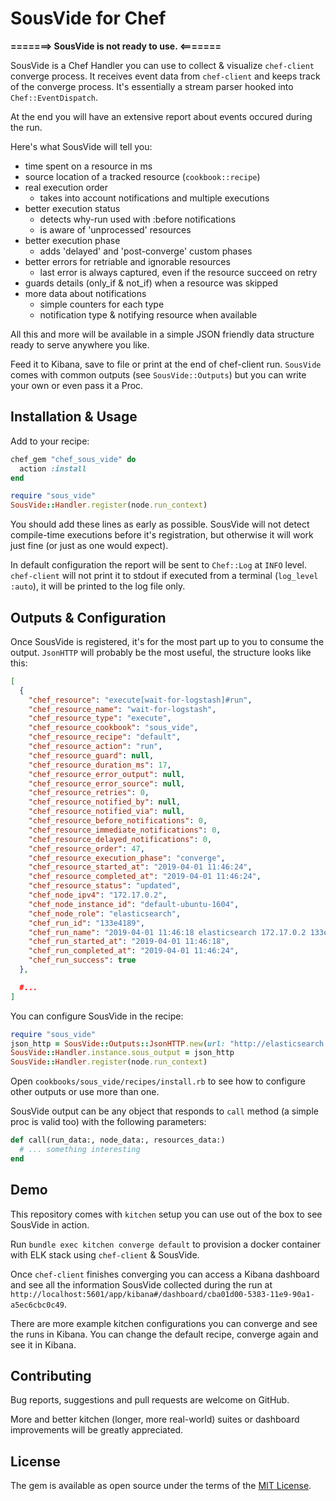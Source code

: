 # SousVide for Chef

**=======> SousVide is not ready to use. <=======**

SousVide is a Chef Handler you can use to collect & visualize `chef-client` converge process. It receives event data from `chef-client` and keeps track of the converge process. It's essentially a stream parser hooked into `Chef::EventDispatch`.

At the end you will have an extensive report about events occured during the run.

Here's what SousVide will tell you:

* time spent on a resource in ms
* source location of a tracked resource (`cookbook::recipe`)
* real execution order
  - takes into account notifications and multiple executions
* better execution status
  - detects why-run used with :before notifications
  - is aware of 'unprocessed' resources
* better execution phase
  - adds 'delayed' and 'post-converge' custom phases
* better errors for retriable and ignorable resources
  - last error is always captured, even if the resource succeed on retry
* guards details (only_if & not_if) when a resource was skipped
* more data about notifications
  - simple counters for each type
  - notification type & notifying resource when available

All this and more will be available in a simple JSON friendly data structure ready to serve anywhere you like.

Feed it to Kibana, save to file or print at the end of chef-client run. `SousVide` comes with common outputs (see `SousVide::Outputs`) but you can write your own or even pass it a Proc.

## Installation & Usage

Add to your recipe:

```ruby
chef_gem "chef_sous_vide" do
  action :install
end

require "sous_vide"
SousVide::Handler.register(node.run_context)
```

You should add these lines as early as possible. SousVide will not detect compile-time executions before it's registration, but otherwise it will work just fine (or just as one would expect).

In default configuration the report will be sent to `Chef::Log` at `INFO` level. `chef-client` will not print it to stdout if executed from a terminal (`log_level :auto`), it will be printed to the log file only.

## Outputs & Configuration

Once SousVide is registered, it's for the most part up to you to consume the output. `JsonHTTP` will probably be the most useful, the structure looks like this:

```json
[
  {
    "chef_resource": "execute[wait-for-logstash]#run",
    "chef_resource_name": "wait-for-logstash",
    "chef_resource_type": "execute",
    "chef_resource_cookbook": "sous_vide",
    "chef_resource_recipe": "default",
    "chef_resource_action": "run",
    "chef_resource_guard": null,
    "chef_resource_duration_ms": 17,
    "chef_resource_error_output": null,
    "chef_resource_error_source": null,
    "chef_resource_retries": 0,
    "chef_resource_notified_by": null,
    "chef_resource_notified_via": null,
    "chef_resource_before_notifications": 0,
    "chef_resource_immediate_notifications": 0,
    "chef_resource_delayed_notifications": 0,
    "chef_resource_order": 47,
    "chef_resource_execution_phase": "converge",
    "chef_resource_started_at": "2019-04-01 11:46:24",
    "chef_resource_completed_at": "2019-04-01 11:46:24",
    "chef_resource_status": "updated",
    "chef_node_ipv4": "172.17.0.2",
    "chef_node_instance_id": "default-ubuntu-1604",
    "chef_node_role": "elasticsearch",
    "chef_run_id": "133e4189",
    "chef_run_name": "2019-04-01 11:46:18 elasticsearch 172.17.0.2 133e4189",
    "chef_run_started_at": "2019-04-01 11:46:18",
    "chef_run_completed_at": "2019-04-01 11:46:24",
    "chef_run_success": true
  },

  #...
]
```

You can configure SousVide in the recipe:

```ruby
require "sous_vide"
json_http = SousVide::Outputs::JsonHTTP.new(url: "http://elasticsearch:3000")
SousVide::Handler.instance.sous_output = json_http
SousVide::Handler.register(node.run_context)
```

Open `cookbooks/sous_vide/recipes/install.rb` to see how to configure other outputs or use more than one.

SousVide output can be any object that responds to `call` method (a simple proc is valid too) with the following parameters:

```ruby
def call(run_data:, node_data:, resources_data:)
  # ... something interesting
end
```

## Demo

This repository comes with `kitchen` setup you can use out of the box to see SousVide in action.

Run `bundle exec kitchen converge default` to provision a docker container with ELK stack using `chef-client` & SousVide.

Once `chef-client` finishes converging you can access a Kibana dashboard and see all the information SousVide collected during the run at `http://localhost:5601/app/kibana#/dashboard/cba01d00-5383-11e9-90a1-a5ec6cbc0c49`.

There are more example kitchen configurations you can converge and see the runs in Kibana. You can change the default recipe, converge again and see it in Kibana.

## Contributing

Bug reports, suggestions and pull requests are welcome on GitHub.

More and better kitchen (longer, more real-world) suites or dashboard improvements will be greatly appreciated.

## License

The gem is available as open source under the terms of the [MIT License](https://opensource.org/licenses/MIT).
